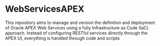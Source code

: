 # WebServicesAPEX
This repository aims to manage and version the definition and deployment of Oracle APEX Web Services using a fully Infrastructure as Code (IaC) approach.  Instead of configuring RESTful services directly through the APEX UI, everything is handled through code and scripts
